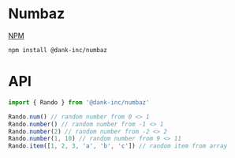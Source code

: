 # Numbaz

[NPM](https://www.npmjs.com/package/@dank-inc/numbaz)

```
npm install @dank-inc/numbaz
```

# API

```ts
import { Rando } from '@dank-inc/numbaz'

Rando.num() // random number from 0 <> 1
Rando.number() // random number from -1 <> 1
Rando.number(2) // random number from -2 <> 2
Rando.number(1, 10) // random number from 9 <> 11
Rando.item([1, 2, 3, 'a', 'b', 'c']) // random item from array
```
